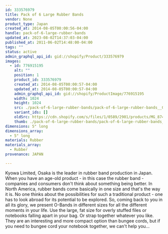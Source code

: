 ```yaml
---
id: 333576979
title: Pack of 6 Large Rubber Bands
vendor: None
product_type: Japan
created_at: 2014-08-05T00:00:56-04:00
handle: pack-of-6-large-rubber-bands
updated_at: 2023-08-02T14:37:03-04:00
published_at: 2011-06-02T14:48:00-04:00
tags: ""
status: active
admin_graphql_api_id: gid://shopify/Product/333576979
images:
  - id: 776915195
    alt: ""
    position: 1
    product_id: 333576979
    created_at: 2014-08-05T00:00:57-04:00
    updated_at: 2014-08-05T00:00:57-04:00
    admin_graphql_api_id: gid://shopify/ProductImage/776915195
    width: 1024
    height: 1024
    src: ./pack-of-6-large-rubber-bands/pack-of-6-large-rubber-bands__0.jpg
    variant_ids: []
    oldSrc: https://cdn.shopify.com/s/files/1/0589/2901/products/MG_8744.jpeg?v=1407211257
    thumb: ./pack-of-6-large-rubber-bands/pack-of-6-large-rubber-bands__0-thumb.jpg
dimensions: 5" long
dimensions_array:
  - 5" long
materials: Rubber
materials_array:
  - Rubber
provenance: JAPAN

---
```


Kyowa Limited, Osaka is the leader in rubber band production in Japan. When you have an age-old product - in this case the rubber band - companies and consumers don't think about something being better. In North America, rubber bands come basically in one size and that's the way it is. No one thinks about the possibilities for such a traditional product - one has to look abroad for its potential to be explored. So, coming back to you in all its glory, we present O-Bands in different sizes for all the different moments in your life. Use the large, fat size for overly stuffed files or notebooks falling apart in your bag. Or strap together whatever you like. They are an interesting and more compact option than bungee cords, but if you need to bungee cord your notebook together, we can't help you...